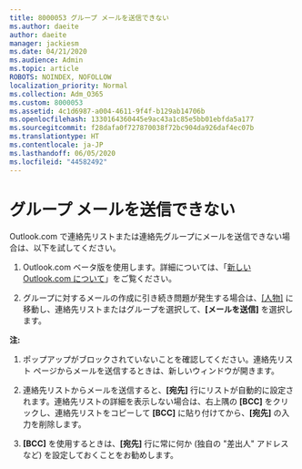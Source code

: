 ```yaml
---
title: 8000053 グループ メールを送信できない
ms.author: daeite
author: daeite
manager: jackiesm
ms.date: 04/21/2020
ms.audience: Admin
ms.topic: article
ROBOTS: NOINDEX, NOFOLLOW
localization_priority: Normal
ms.collection: Adm_O365
ms.custom: 8000053
ms.assetid: 4c1d6987-a004-4611-9f4f-b129ab14706b
ms.openlocfilehash: 1330164360445e9ac43a1c85e5bb01ebfda5a177
ms.sourcegitcommit: f28dafa0f727870038f72bc904da926daf4ec07b
ms.translationtype: HT
ms.contentlocale: ja-JP
ms.lasthandoff: 06/05/2020
ms.locfileid: "44582492"
---
```

# <a name="unable-to-send-group-emails"></a>グループ メールを送信できない

Outlook.com で連絡先リストまたは連絡先グループにメールを送信できない場合は、以下を試してください。
  
1. Outlook.com ベータ版を使用します。詳細については、「[新しい Outlook.com について](https://support.office.com/article/e2261c7f-d413-4084-8f22-21282f42d8cf)」をご覧ください。
    
2. グループに対するメールの作成に引き続き問題が発生する場合は、[[人物]](https://outlook.live.com/people/) に移動し、連絡先リストまたはグループを選択して、**[メールを送信]** を選択します。
    
 **注:**
  
1. ポップアップがブロックされていないことを確認してください。連絡先リスト ページからメールを送信するときは、新しいウィンドウが開きます。
    
2. 連絡先リストからメールを送信すると、**[宛先]** 行にリストが自動的に設定されます。連絡先リストの詳細を表示しない場合は、右上隅の **[BCC]** をクリックし、連絡先リストをコピーして **[BCC]** に貼り付けてから、**[宛先]** の入力を削除します。 
    
3. **[BCC]** を使用するときは、**[宛先]** 行に常に何か (独自の "差出人" アドレスなど) を設定しておくことをお勧めします。 
    


